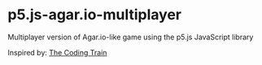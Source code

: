# p5.js-agar.io-multiplayer
Multiplayer version of Agar.io-like game using the p5.js JavaScript library

Inspired by: [The Coding Train](https://www.youtube.com/channel/UCvjgXvBlbQiydffZU7m1_aw)
